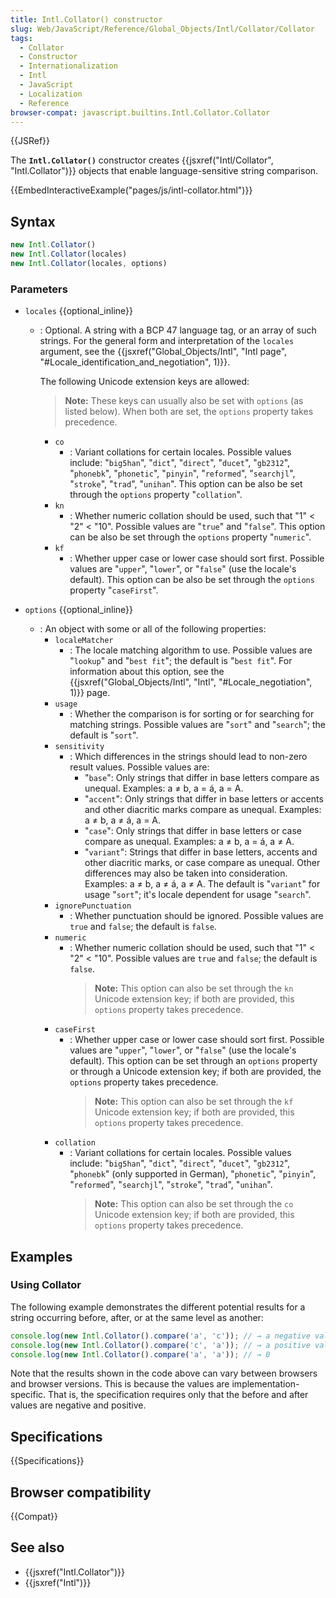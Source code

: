 ```yaml
---
title: Intl.Collator() constructor
slug: Web/JavaScript/Reference/Global_Objects/Intl/Collator/Collator
tags:
  - Collator
  - Constructor
  - Internationalization
  - Intl
  - JavaScript
  - Localization
  - Reference
browser-compat: javascript.builtins.Intl.Collator.Collator
---
```

{{JSRef}}

The **`Intl.Collator()`** constructor creates
{{jsxref("Intl/Collator", "Intl.Collator")}} objects that enable
language-sensitive string comparison.

{{EmbedInteractiveExample("pages/js/intl-collator.html")}}

<!-- The source for this interactive example is stored in a GitHub repository. If you'd like to contribute to the interactive examples project, please clone https://github.com/mdn/interactive-examples and send us a pull request. -->

## Syntax

```js
new Intl.Collator()
new Intl.Collator(locales)
new Intl.Collator(locales, options)
```

### Parameters

- `locales` {{optional_inline}}

  - : Optional. A string with a BCP 47 language tag, or an array of such
    strings. For the general form and interpretation of the `locales` argument,
    see the
    {{jsxref("Global_Objects/Intl", "Intl page",
			"#Locale_identification_and_negotiation", 1)}}.

    The following Unicode extension keys are allowed:

    > **Note:** These keys can usually also be set with `options` (as listed
    > below). When both are set, the `options` property takes precedence.

    - `co`
      - : Variant collations for certain locales. Possible values include:
        "`big5han`", "`dict`", "`direct`", "`ducet`", "`gb2312`", "`phonebk`",
        "`phonetic`", "`pinyin`", "`reformed`", "`searchjl`", "`stroke`",
        "`trad`", "`unihan`". This option can be also be set through the
        `options` property "`collation`".
    - `kn`
      - : Whether numeric collation should be used, such that "1" < "2" < "10".
        Possible values are "`true`" and "`false`". This option can be also be
        set through the `options` property "`numeric`".
    - `kf`
      - : Whether upper case or lower case should sort first. Possible values
        are "`upper`", "`lower`", or "`false`" (use the locale's default). This
        option can be also be set through the `options` property "`caseFirst`".

- `options` {{optional_inline}}
  - : An object with some or all of the following properties:
    - `localeMatcher`
      - : The locale matching algorithm to use. Possible values are "`lookup`"
        and "`best fit`"; the default is "`best fit`". For information about
        this option, see the
        {{jsxref("Global_Objects/Intl", "Intl", "#Locale_negotiation", 1)}}
        page.
    - `usage`
      - : Whether the comparison is for sorting or for searching for matching
        strings. Possible values are "`sort`" and "`search`"; the default is
        "`sort`".
    - `sensitivity`
      - : Which differences in the strings should lead to non-zero result
        values. Possible values are:
        - "`base`": Only strings that differ in base letters compare as unequal.
          Examples: a ≠ b, a = á, a = A.
        - "`accent`": Only strings that differ in base letters or accents and
          other diacritic marks compare as unequal. Examples: a ≠ b, a ≠ á, a =
          A.
        - "`case`": Only strings that differ in base letters or case compare as
          unequal. Examples: a ≠ b, a = á, a ≠ A.
        - "`variant`": Strings that differ in base letters, accents and other
          diacritic marks, or case compare as unequal. Other differences may
          also be taken into consideration. Examples: a ≠ b, a ≠ á, a ≠ A. The
          default is "`variant`" for usage "`sort`"; it's locale dependent for
          usage "`search`".
    - `ignorePunctuation`
      - : Whether punctuation should be ignored. Possible values are `true` and
        `false`; the default is `false`.
    - `numeric`
      - : Whether numeric collation should be used, such that "1" < "2" < "10".
        Possible values are `true` and `false`; the default is `false`.
        > **Note:** This option can also be set through the `kn` Unicode
        > extension key; if both are provided, this `options` property takes
        > precedence.
    - `caseFirst`
      - : Whether upper case or lower case should sort first. Possible values
        are "`upper`", "`lower`", or "`false`" (use the locale's default). This
        option can be set through an `options` property or through a Unicode
        extension key; if both are provided, the `options` property takes
        precedence.
        > **Note:** This option can also be set through the `kf` Unicode
        > extension key; if both are provided, this `options` property takes
        > precedence.
    - `collation`
      - : Variant collations for certain locales. Possible values include:
        "`big5han`", "`dict`", "`direct`", "`ducet`", "`gb2312`", "`phonebk`"
        (only supported in German), "`phonetic`", "`pinyin`", "`reformed`",
        "`searchjl`", "`stroke`", "`trad`", "`unihan`".
        > **Note:** This option can also be set through the `co` Unicode
        > extension key; if both are provided, this `options` property takes
        > precedence.

## Examples

### Using Collator

The following example demonstrates the different potential results for a string
occurring before, after, or at the same level as another:

```js
console.log(new Intl.Collator().compare('a', 'c')); // → a negative value
console.log(new Intl.Collator().compare('c', 'a')); // → a positive value
console.log(new Intl.Collator().compare('a', 'a')); // → 0
```

Note that the results shown in the code above can vary between browsers and
browser versions. This is because the values are implementation-specific. That
is, the specification requires only that the before and after values are
negative and positive.

## Specifications

{{Specifications}}

## Browser compatibility

{{Compat}}

## See also

- {{jsxref("Intl.Collator")}}
- {{jsxref("Intl")}}
